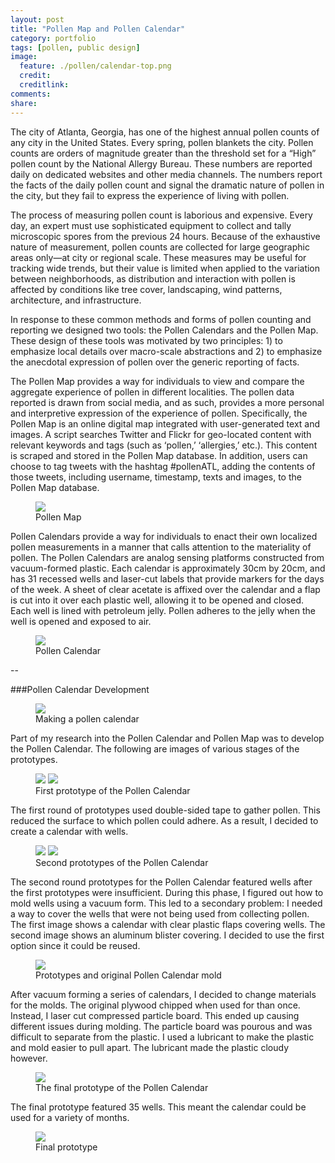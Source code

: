 ```yaml
---
layout: post
title: "Pollen Map and Pollen Calendar"
category: portfolio
tags: [pollen, public design]
image:
  feature: ./pollen/calendar-top.png
  credit: 
  creditlink: 
comments: 
share: 
---
```


The city of Atlanta, Georgia, has one of the highest annual pollen counts of any city in the United States. Every spring, pollen blankets the city. Pollen counts are orders of magnitude greater than the threshold set for a “High” pollen count by the National Allergy Bureau. These numbers are reported daily on dedicated websites and other media channels. The numbers report the facts of the daily pollen count and signal the dramatic nature of pollen in the city, but they fail to express the experience of living with pollen.

The process of measuring pollen count is laborious and expensive. Every day, an expert must use sophisticated equipment to collect and tally microscopic spores from the previous 24 hours. Because of the exhaustive nature of measurement, pollen counts are collected for large geographic areas only—at city or regional scale. These measures may be useful for tracking wide trends, but their value is limited when applied to the variation between neighborhoods, as distribution and interaction with pollen is affected by conditions like tree cover, landscaping, wind patterns, architecture, and infrastructure.

In response to these common methods and forms of pollen counting and reporting we designed two tools: the Pollen Calendars and the Pollen Map. These design of these tools was motivated by two principles: 1) to emphasize local details over macro-scale abstractions and 2) to emphasize the anecdotal expression of pollen over the generic reporting of facts.

The Pollen Map provides a way for individuals to view and compare the aggregate experience of pollen in different localities. The pollen data reported is drawn from social media, and as such, provides a more personal and interpretive expression of the experience of pollen. Specifically, the Pollen Map is an online digital map integrated with user-generated text and images. A script searches Twitter and Flickr for geo-located content with relevant keywords and tags (such as ‘pollen,’ ‘allergies,’ etc.). This content is scraped and stored in the Pollen Map database. In addition, users can choose to tag tweets with the hashtag #pollenATL, adding the contents of those tweets, including username, timestamp, texts and images, to the Pollen Map database.

<figure>
	<img src="/images/pollen/map.jpg">
	<figcaption>Pollen Map</figcaption>
</figure>

Pollen Calendars provide a way for individuals to enact their own localized pollen measurements in a manner that calls attention to the materiality of pollen. The Pollen Calendars are analog sensing platforms constructed from vacuum-formed plastic. Each calendar is approximately 30cm by 20cm, and has 31 recessed wells and laser-cut labels that provide markers for the days of the week. A sheet of clear acetate is affixed over the calendar and a flap is cut into it over each plastic well, allowing it to be opened and closed. Each well is lined with petroleum jelly. Pollen adheres to the jelly when the well is opened and exposed to air.

<figure>
	<img src="/images/pollen/calendar.jpg">
	<figcaption>Pollen Calendar</figcaption>
</figure>

--

###Pollen Calendar Development

<figure>
	<img src="/images/pollen/pollen-process/process-1.jpg">
	<figcaption>Making a pollen calendar</figcaption>
</figure>

Part of my research into the Pollen Calendar and Pollen Map was to develop the Pollen Calendar. The following are images of various stages of the prototypes.

<figure class="half">
	<img src="/images/pollen/pollen-process/process-2-1.jpg">
	<img src="/images/pollen/pollen-process/process-2-2.jpg">
	<figcaption>First prototype of the Pollen Calendar</figcaption>
</figure>

The first round of prototypes used double-sided tape to gather pollen. This reduced the surface to which pollen could adhere. As a result, I decided to create a calendar with wells.

<figure class="half">
	<img src="/images/pollen/pollen-process/process-3.jpg">
	<img src="/images/pollen/pollen-process/process-5.jpg">
	<figcaption>Second prototypes of the Pollen Calendar</figcaption>
</figure>

The second round prototypes for the Pollen Calendar featured wells after the first prototypes were insufficient. During this phase, I figured out how to mold wells using a vacuum form. This led to a secondary problem: I needed a way to cover the wells that were not being used from collecting pollen. The first image shows a calendar with clear plastic flaps covering wells. The second image shows an aluminum blister covering. I decided to use the first option since it could be reused.

<figure>
	<img src="/images/pollen/pollen-process/process-4.jpg">
	<figcaption>Prototypes and original Pollen Calendar mold</figcaption>
</figure>

After vacuum forming a series of calendars, I decided to change materials for the molds. The original plywood chipped when used for than once. Instead, I laser cut compressed particle board. This ended up causing different issues during molding. The particle board was pourous and was difficult to separate from the plastic. I used a lubricant to make the plastic and mold easier to pull apart. The lubricant made the plastic cloudy however.

<figure>
	<img src="/images/pollen/pollen-process/process-6.jpg">
	<figcaption>The final prototype of the Pollen Calendar</figcaption>
</figure>

The final prototype featured 35 wells. This meant the calendar could be used for a variety of months.

<figure>
	<img src="/images/pollen/pollen-process/process-final-img.jpg">
	<figcaption>Final prototype</figcaption>
</figure>